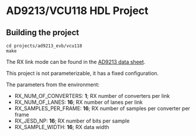 # AD9213/VCU118 HDL Project

## Building the project

```
cd projects/ad9213_evb/vcu118
make
```

The RX link mode can be found in the [AD9213 data sheet](https://www.analog.com/media/en/technical-documentation/data-sheets/AD9213.pdf).

This project is not parameterizable, it has a fixed configuration.

The parameters from the environment:

- RX_NUM_OF_CONVERTERS: **1**; RX number of converters per link
- RX_NUM_OF_LANES: **16**; RX number of lanes per link
- RX_SAMPLES_PER_FRAME: **16**; RX number of samples per converter per frame
- RX_JESD_NP: **16**; RX number of bits per sample
- RX_SAMPLE_WIDTH: **16**; RX data width
